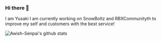 ### Hi there 👋

I am Yusaki I am currently working on SnowBoltz and RBXCommunityth to improve my self and customers with the best service!
<!--
**Yusaki-Akito/Yusaki-Akito** is a ✨ _special_ ✨ repository because its `README.md` (this file) appears on your GitHub profile.

Here are some ideas to get you started:

- 🔭 I’m currently working on ...
- 🌱 I’m currently learning ...
- 👯 I’m looking to collaborate on ...
- 🤔 I’m looking for help with ...
- 💬 Ask me about ...
- 📫 How to reach me: ...
- 😄 Pronouns: ...
- ⚡ Fun fact: ...
-->
![Awish-Senpai's github stats](https://github-readme-stats.vercel.app/api?username=Yusaki-Akito&show_icons=true&theme=tokyonight)

